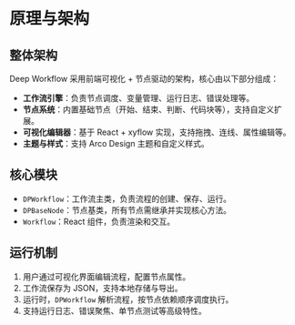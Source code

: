 # 原理与架构

## 整体架构

Deep Workflow 采用前端可视化 + 节点驱动的架构，核心由以下部分组成：

- **工作流引擎**：负责节点调度、变量管理、运行日志、错误处理等。
- **节点系统**：内置基础节点（开始、结束、判断、代码块等），支持自定义扩展。
- **可视化编辑器**：基于 React + xyflow 实现，支持拖拽、连线、属性编辑等。
- **主题与样式**：支持 Arco Design 主题和自定义样式。

## 核心模块

- `DPWorkflow`：工作流主类，负责流程的创建、保存、运行。
- `DPBaseNode`：节点基类，所有节点需继承并实现核心方法。
- `Workflow`：React 组件，负责渲染和交互。

## 运行机制

1. 用户通过可视化界面编辑流程，配置节点属性。
2. 工作流保存为 JSON，支持本地存储与导出。
3. 运行时，`DPWorkflow` 解析流程，按节点依赖顺序调度执行。
4. 支持运行日志、错误聚焦、单节点测试等高级特性。 